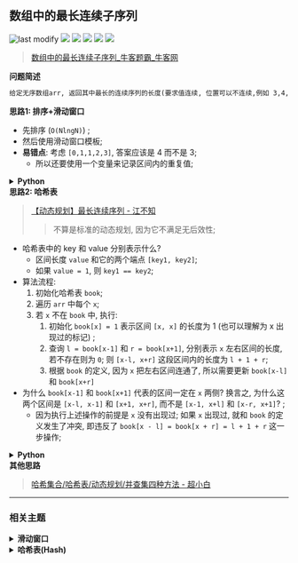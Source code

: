 ## 数组中的最长连续子序列
<!--START_SECTION:badge-->
![last modify](https://img.shields.io/static/v1?label=last%20modify&message=2025-07-08%2016%3A53%3A13&label_color=gray&color=thistle&style=flat-square)
[![](https://img.shields.io/static/v1?label=&message=%E5%9B%B0%E9%9A%BE&label_color=gray&color=yellow&style=flat-square)](../../../README.md#困难)
[![](https://img.shields.io/static/v1?label=&message=%E7%89%9B%E5%AE%A2&label_color=gray&color=green&style=flat-square)](../../../README.md#牛客)
[![](https://img.shields.io/static/v1?label=&message=%E6%BB%91%E5%8A%A8%E7%AA%97%E5%8F%A3&label_color=gray&color=blue&style=flat-square)](../../../README.md#滑动窗口)
[![](https://img.shields.io/static/v1?label=&message=%E5%93%88%E5%B8%8C%E8%A1%A8%28Hash%29&label_color=gray&color=blue&style=flat-square)](../../../README.md#哈希表hash)
[![](https://img.shields.io/static/v1?label=&message=%E5%B9%B6%E6%9F%A5%E9%9B%86&label_color=gray&color=blue&style=flat-square)](../../../README.md#并查集)
<!--END_SECTION:badge-->
<!--info
tags: [滑动窗口, 哈希表, 并查集]
source: 牛客
level: 困难
number: '0095'
name: 数组中的最长连续子序列
companies: []
-->

> [数组中的最长连续子序列_牛客题霸_牛客网](https://www.nowcoder.com/practice/eac1c953170243338f941959146ac4bf)

<summary><b>问题简述</b></summary>

```txt
给定无序数组arr, 返回其中最长的连续序列的长度(要求值连续, 位置可以不连续,例如 3,4,5,6为连续的自然数)
```

<!--
<details><summary><b>详细描述</b></summary>

```txt
```

</details>
-->


<!-- <div align="center"><img src="../../../_assets/xxx.png" height="300" /></div> -->

<summary><b>思路1: 排序+滑动窗口</b></summary>

- 先排序 (`O(NlngN)`) ;
- 然后使用滑动窗口模板;
- **易错点**: 考虑 `[0,1,1,2,3]`, 答案应该是 4 而不是 3;
    - 所以还要使用一个变量来记录区间内的重复值;

<details><summary><b>Python</b></summary>

```python
class Solution:
    def MLS(self , arr: List[int]) -> int:
        N = len(arr)
        arr.sort()

        def check(l, r, rep):  # O(1) 判断是否连续
            return l < r and arr[r] - arr[l] != r - l - rep

        l, r = 0, 0  # 闭区间窗口
        rep = 0  # 记录区间内的重复次数
        ret = 0
        while r < N:
            while check(l, r, rep):  # 当不满足时, 右移 l
                if l + 1 < N and arr[l] == arr[l + 1]:
                    rep -= 1
                l += 1

            ret = max(ret, r - l + 1 - rep)
            if r + 1 < N and arr[r] == arr[r + 1]:
                rep += 1
            r += 1

        return ret
```

</details>

<summary><b>思路2: 哈希表</b></summary>

> [【动态规划】最长连续序列 - 江不知](https://leetcode-cn.com/problems/longest-consecutive-sequence/solution/dong-tai-gui-hua-python-ti-jie-by-jalan/)
>> 不算是标准的动态规划, 因为它不满足无后效性;

- 哈希表中的 key 和 value 分别表示什么?
    - 区间长度 `value` 和它的两个端点 `[key1, key2]`;
    - 如果 `value = 1`, 则 `key1 == key2`;
- 算法流程:
    1. 初始化哈希表 `book`;
    2. 遍历 `arr` 中每个 `x`;
    3. 若 `x` 不在 `book` 中, 执行:
        1. 初始化 `book[x] = 1` 表示区间 `[x, x]` 的长度为 1 (也可以理解为 x 出现过的标记) ;
        2. 查询 `l = book[x-1]` 和 `r = book[x+1]`, 分别表示 `x` 左右区间的长度, 若不存在则为 `0`; 则 `[x-l, x+r]` 这段区间内的长度为 `l + 1 + r`;
        3. 根据 `book` 的定义, 因为 `x` 把左右区间连通了, 所以需要更新 `book[x-l]` 和 `book[x+r]`
- 为什么 `book[x-1]` 和 `book[x+1]` 代表的区间一定在 `x` 两侧? 换言之, 为什么这两个区间是 `[x-l, x-1]` 和 `[x+1, x+r]`, 而不是 `[x-1, x+l]` 和 `[x-r, x+1]`? ;
    - 因为执行上述操作的前提是 `x` 没有出现过; 如果 `x` 出现过, 就和 `book` 的定义发生了冲突, 即违反了 `book[x - l] = book[x + r] = l + 1 + r` 这一步操作;

<details><summary><b>Python</b></summary>

```python
class Solution:
    def MLS(self , arr: List[int]) -> int:

        book = dict()
        ret = 0
        for x in arr:
            if x not in book:
                book[x] = 1
                l, r = book.get(x - 1, 0), book.get(x + 1, 0)
                mx = book[x - l] = book[x + r] = l + 1 + r
                ret = max(ret, mx)

        return ret
```

</details>

<summary><b>其他思路</b></summary>

> [哈希集合/哈希表/动态规划/并查集四种方法 - 超小白](https://leetcode-cn.com/problems/longest-consecutive-sequence/solution/xiao-bai-lang-ha-xi-ji-he-ha-xi-biao-don-j5a2/)
<!--START_SECTION:relate-->
---

### 相关主题

<details><summary><b>滑动窗口</b></summary>

> [[中等, LeetCode] 无重复字符的最长子串 🔥](../02/LeetCode_0003_中等_无重复字符的最长子串.md)  
> [[中等, 牛客] 最长无重复子数组](../03/牛客_0041_中等_最长无重复子数组.md)  
  > 
> [[困难, 剑指Offer] 滑动窗口的最大值](../01/剑指Offer_5901_困难_滑动窗口的最大值.md)  
> [[困难, 牛客] 最小覆盖子串](../02/牛客_0028_困难_最小覆盖子串.md)  
  > 
> [[简单, 牛客] 压缩字符串(一)](牛客_0101_简单_压缩字符串(一).md)  
  > 

</details>
<details><summary><b>哈希表(Hash)</b></summary>

> [[中等, LeetCode] 字母异位词分组 🔥](../10/LeetCode_0049_中等_字母异位词分组.md)  
> [[中等, LeetCode] 重复的DNA序列](../07/LeetCode_0187_中等_重复的DNA序列.md)  
> [[中等, 剑指Offer] 复杂链表的复制（深拷贝） 🔥](../../2021/12/剑指Offer_3500_中等_复杂链表的复制（深拷贝）.md)  
> [[中等, 剑指Offer] 最长不含重复字符的子字符串](../../2021/12/剑指Offer_4800_中等_最长不含重复字符的子字符串.md)  
> [[中等, 牛客] 和为K的连续子数组](../05/牛客_0125_中等_和为K的连续子数组.md)  
  > 
> [[简单, LeetCode] 两数之和 🔥](../../2021/10/LeetCode_0001_简单_两数之和.md)  
> [[简单, 剑指Offer] 数组中重复的数字](../../2021/11/剑指Offer_0300_简单_数组中重复的数字.md)  
> [[简单, 剑指Offer] 第一个只出现一次的字符](../../2021/12/剑指Offer_5000_简单_第一个只出现一次的字符.md)  
> [[简单, 牛客] 两数之和](../03/牛客_0061_简单_两数之和.md)  
> [[简单, 牛客] 第一个只出现一次的字符](../02/牛客_0031_简单_第一个只出现一次的字符.md)  
> [[简单, 程序员面试金典] 判定是否互为字符重排](../09/程序员面试金典_0102_简单_判定是否互为字符重排.md)  
  > 

</details>
<!--END_SECTION:relate-->